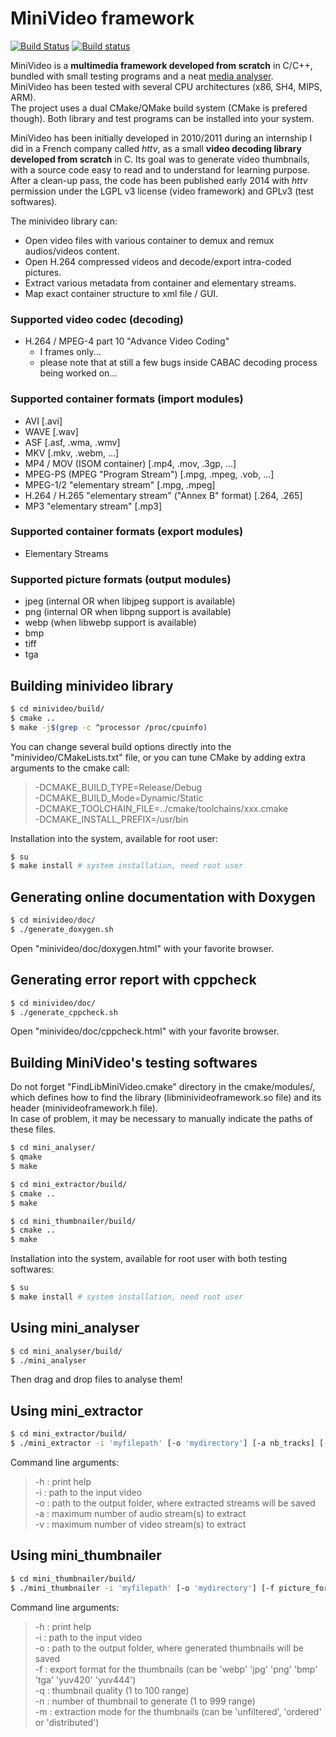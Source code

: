 MiniVideo framework
===================

[![Build Status](https://travis-ci.com/emericg/MiniVideo.svg?branch=master)](https://travis-ci.com/emericg/MiniVideo)
[![Build status](https://ci.appveyor.com/api/projects/status/bt94ewnmw7bv8yab?svg=true)](https://ci.appveyor.com/project/emericg/minivideo)

MiniVideo is a **multimedia framework developed from scratch** in C/C++, bundled with small testing programs and a neat [media analyser](mini_analyser/).  
MiniVideo has been tested with several CPU architectures (x86, SH4, MIPS, ARM).  
The project uses a dual CMake/QMake build system (CMake is prefered though). Both library and test programs can be installed into your system.  

MiniVideo has been initially developed in 2010/2011 during an internship I did in a French company called *httv*, as a small **video decoding library developed from scratch** in C. Its goal was to generate video thumbnails, with a source code easy to read and to understand for learning purpose. After a clean-up pass, the code has been published early 2014 with *httv* permission under the LGPL v3 license (video framework) and GPLv3 (test softwares).  

The minivideo library can:
* Open video files with various container to demux and remux audios/videos content.
* Open H.264 compressed videos and decode/export intra-coded pictures.
* Extract various metadata from container and elementary streams.
* Map exact container structure to xml file / GUI.

### Supported video codec (decoding)
- H.264 / MPEG-4 part 10 "Advance Video Coding"
  - I frames only...
  - please note that at still a few bugs inside CABAC decoding process being worked on...

### Supported container formats (import modules)
- AVI [.avi]
- WAVE [.wav]
- ASF [.asf, .wma, .wmv]
- MKV [.mkv, .webm, ...]
- MP4 / MOV (ISOM container) [.mp4, .mov, .3gp, ...]
- MPEG-PS (MPEG "Program Stream") [.mpg, .mpeg, .vob, ...]
- MPEG-1/2 "elementary stream" [.mpg, .mpeg]
- H.264 / H.265 "elementary stream" ("Annex B" format) [.264, .265]
- MP3 "elementary stream" [.mp3]

### Supported container formats (export modules)
- Elementary Streams

### Supported picture formats (output modules)
- jpeg (internal OR when libjpeg support is available)
- png (internal OR when libpng support is available)
- webp (when libwebp support is available)
- bmp
- tiff
- tga


Building minivideo library
--------------------------

```bash
$ cd minivideo/build/
$ cmake ..
$ make -j$(grep -c ^processor /proc/cpuinfo)
```

You can change several build options directly into the "minivideo/CMakeLists.txt" 
file, or you can tune CMake by adding extra arguments to the cmake call:

> -DCMAKE_BUILD_TYPE=Release/Debug  
> -DCMAKE_BUILD_Mode=Dynamic/Static  
> -DCMAKE_TOOLCHAIN_FILE=../cmake/toolchains/xxx.cmake  
> -DCMAKE_INSTALL_PREFIX=/usr/bin  

Installation into the system, available for root user:

```bash
$ su
$ make install # system installation, need root user
```

Generating online documentation with Doxygen
--------------------------------------------

```bash
$ cd minivideo/doc/
$ ./generate_doxygen.sh
```

Open "minivideo/doc/doxygen.html" with your favorite browser.

Generating error report with cppcheck
-------------------------------------

```bash
$ cd minivideo/doc/
$ ./generate_cppcheck.sh
```

Open "minivideo/doc/cppcheck.html" with your favorite browser.

Building MiniVideo's testing softwares
--------------------------------------

Do not forget "FindLibMiniVideo.cmake" directory in the cmake/modules/, which defines
how to find the library (libminivideoframework.so file) and its header (minivideoframework.h file).  
In case of problem, it may be necessary to manually indicate the paths of these files.

```bash
$ cd mini_analyser/
$ qmake
$ make
```

```bash
$ cd mini_extractor/build/
$ cmake ..
$ make
```

```bash
$ cd mini_thumbnailer/build/
$ cmake ..
$ make
```

Installation into the system, available for root user with both testing softwares:

```bash
$ su
$ make install # system installation, need root user
```

Using mini_analyser
-------------------

```bash
$ cd mini_analyser/build/
$ ./mini_analyser
```

Then drag and drop files to analyse them!

Using mini_extractor
--------------------

```bash
$ cd mini_extractor/build/
$ ./mini_extractor -i 'myfilepath' [-o 'mydirectory'] [-a nb_tracks] [-v nb_tracks]
```

Command line arguments:
> -h : print help  
> -i : path to the input video  
> -o : path to the output folder, where extracted streams will be saved  
> -a : maximum number of audio stream(s) to extract  
> -v : maximum number of video stream(s) to extract  

Using mini_thumbnailer
----------------------

```bash
$ cd mini_thumbnailer/build/
$ ./mini_thumbnailer -i 'myfilepath' [-o 'mydirectory'] [-f picture_format] [-q picture_quality] [-n picture_number] [-m picture_extractionmode]
```

Command line arguments:
> -h : print help  
> -i : path to the input video  
> -o : path to the output folder, where generated thumbnails will be saved  
> -f : export format for the thumbnails (can be 'webp' 'jpg' 'png' 'bmp' 'tga' 'yuv420' 'yuv444')  
> -q : thumbnail quality (1 to 100 range)  
> -n : number of thumbnail to generate (1 to 999 range)  
> -m : extraction mode for the thumbnails (can be 'unfiltered', 'ordered' or 'distributed')  
